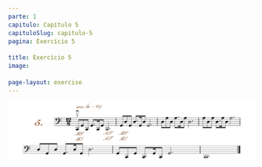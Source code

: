 ```yaml
---
parte: 1
capitulo: Capítulo 5
capituloSlug: capitulo-5
pagina: Exercício 5

title: Exercício 5
image:

page-layout: exercise
---
```


<img src="/assets/graphics/content/5_1_5.png"/>